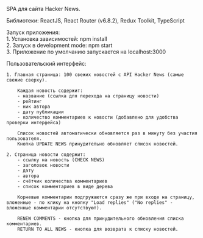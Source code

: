 SPA для сайта Hacker News.

Библиотеки: ReactJS, React Router (v6.8.2), Redux Toolkit, TypeScript

Запуск приложения:\
    1. Установка зависимостей: npm install\
    2. Запуск в development mode: npm start\
    3. Приложение по умолчанию запускается на localhost:3000

Пользовательский интерфейс:

    1. Главная страница: 100 свежих новостей с API Hacker News (самые свежие сверху).

        Каждая новость содержит:
        - название (ссылка для перехода на страницу новости)
        - рейтинг
        - ник автора
        - дату публикации
        - количество комментариев к новости (добавлено для удобства проверки интерфейса)

        Список новостей автоматически обновляется раз в минуту без участия пользователя.
        Кнопка UPDATE NEWS принудительно обновляет список новостей.

    2. Страница новости содержит:
        - ссылку на новость (CHECK NEWS)
        - заголовок новости
        - дату
        - автора
        - счётчик количества комментариев
        - список комментариев в виде дерева

        Корневые комментарии подгружаются сразу же при входе на страницу, вложенные - по клику на кнопку "Load replies" ("No replies" - вложенные комментарии отсутствуют).
        
        RENEW СOMMENTS - кнопка для принудительного обновления списка комментариев.
        RETURN TO ALL NEWS - кнопка для возврата к списку новостей.